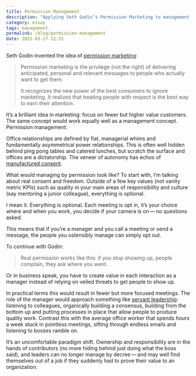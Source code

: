 ```yaml
---
title: Permission Management
description: "Applying Seth Godin’s Permission Marketing to management would remake the office for the better" 
category: essay
tags: management
permalink: /blog/permission-management
date: 2021-03-17 22:51
---
```


Seth Godin invented the idea of [permission marketing](https://seths.blog/2008/01/permission-mark/): 

> Permission marketing is the privilege (not the right) of delivering anticipated, personal and relevant messages to people who actually want to get them.
>
> It recognizes the new power of the best consumers to ignore marketing. It realizes that treating people with respect is the best way to earn their attention.

It’s a brilliant idea in marketing: focus on fewer but higher value customers. The same concept would work equally well as a management concept. Permission management. 

Office relationships are defined by fiat, managerial whims and fundamentally asymmetrical power relationships. This is often well hidden behind ping pong tables and catered lunches, but scratch the surface and offices are a dictatorship. The veneer of autonomy has echos of [manufactured consent](https://en.wikipedia.org/wiki/Manufacturing_Consent).

What would managing by permission look like? To start with, I’m talking about real consent and freedom. Outside of a few key values (not vanity metric KPIs) such as quality in your main areas of responsibility and culture (say mentoring a junior colleague), everything is optional. 

I mean it. Everything is optional. Each meeting is opt in, it’s your choice where and when you work, you decide if your camera is on&thinsp;—&thinsp;no questions asked. 

This means that if you’re a manager and you call a meeting or send a message, the people you ostensibly manage can simply opt out. 

To continue with Godin: 

> Real permission works like this: if you stop showing up, people complain, they ask where you went.

Or in business speak, you have to create value in each interaction as a manager instead of relying on veiled threats to get people to show up.

In practical terms this would result in fewer but more focused meetings. The role of the manager would approach something like [servant leadership](https://en.wikipedia.org/wiki/Servant_leadership): listening to colleagues, organically building a consensus, building from the bottom up and putting processes in place that allow people to produce quality work. Contrast this with the average office worker that spends *hours* a week stuck in pointless meetings, sifting through endless emails and listening to bosses ramble on.

It’s an uncomfortable paradigm shift. Ownership and responsibility are in the hands of contributors (no more hiding behind just doing what the boss said), and leaders can no longer manage by decree&thinsp;—&thinsp;and may well find themselves out of a job if they suddenly had to prove their value to an organization.